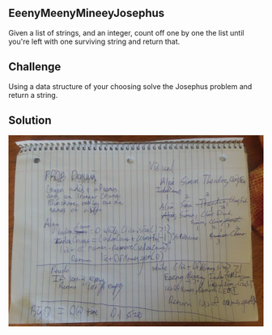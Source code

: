 ## EeenyMeenyMineeyJosephus
Given a list of strings, and an integer, count off one by one the list until you're left with one surviving string and return that.
## Challenge
Using a data structure of your choosing solve the Josephus problem and return a string.
## Solution
<img src="../assets/josephus.jpg" alt="whiteboard animal shelter"/>